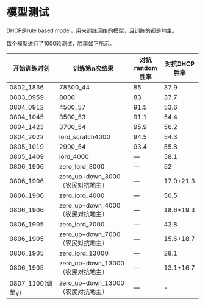 # 模型测试

DHCP是rule based model，用来训练网络的模型，且训练的都是地主。

每个模型进行了1000轮测试，胜率如下所示。

| 开始训练时刻 | 训练第n次结果 | 对抗random胜率 | 对抗DHCP胜率 |
| --- | --- | --- | --- |
|0802_1836|78500_44|85|37.9|
|0803_0959|8000|83|37.7|
|0804_0912|4500_57|91.5|53.6|
|0804_1045|3500_53|91.1|54.4|
|0804_1423|3700_54|95.9|56.2|
|0804_2022|lord_scratch4000|94.5|54.3|
|0805_1019|2900_54|93.4|55.8|
|0805_1409|lord_4000|—|58.1|
|0806_1906|zero_lord_3000|—|52|
|0806_1906|zero_up+down_3000（农民对抗地主）|—|17.0+21.3|
|0806_1906|zero_lord_4000|—|50.5|
|0806_1906|zero_up+down_4000（农民对抗地主）|—|18.6+19.3|
|0806_1905|zero_lord_7000|—|42.8|
|0806_1905|zero_up+down_7000（农民对抗地主）|—|15.6+18.7|
|0806_1905|zero_lord_13000|—|28.1|
|0806_1905|zero_up+down_13000（农民对抗地主）|—|13.1+16.7|
|0807_1100(调整γ)|zero_up+down_13000（农民对抗地主）|—|-|

<!--|0803_0349|2900_48|93.2|53.7|-->
<!--|0803_0349|5300_54（开始过估计）|91.7|49.6|-->
<!--|0803_0349|8000|90.8|47.8|-->
<!--|0803_0349|10000|89.2|42|-->

